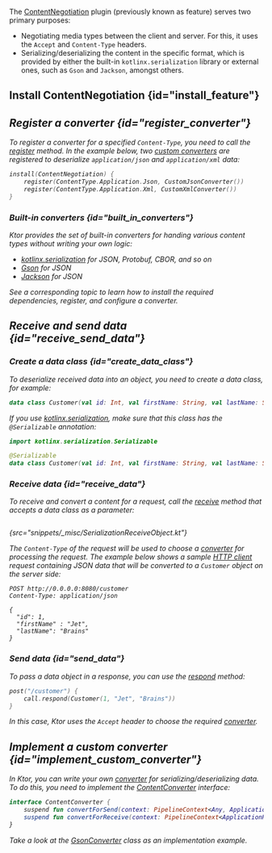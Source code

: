 [//]: # (title: Content negotiation and serialization)

The [ContentNegotiation](https://api.ktor.io/ktor-server/ktor-server-core/ktor-server-core/io.ktor.features/-content-negotiation/index.html) plugin (previously known as feature) serves two primary purposes:
* Negotiating media types between the client and server. For this, it uses the `Accept` and `Content-Type` headers.
* Serializing/deserializing the content in the specific format, which is provided by either the built-in `kotlinx.serialization` library or external ones, such as `Gson` and `Jackson`, amongst others.


## Install ContentNegotiation {id="install_feature"}

<var name="feature_name" value="ContentNegotiation"/>
<include src="lib.xml" include-id="install_feature"/>


## Register a converter {id="register_converter"}

To register a converter for a specified `Content-Type`, you need to call the [register](https://api.ktor.io/ktor-server/ktor-server-core/ktor-server-core/io.ktor.features/-content-negotiation/-configuration/register.html) method. In the example below, two [custom converters](#implement_custom_converter) are registered to deserialize `application/json` and `application/xml` data:

```kotlin
install(ContentNegotiation) {
    register(ContentType.Application.Json, CustomJsonConverter())
    register(ContentType.Application.Xml, CustomXmlConverter())
}
```

### Built-in converters {id="built_in_converters"}
Ktor provides the set of built-in converters for handing various content types without writing your own logic:

* [kotlinx.serialization](kotlin_serialization.md) for JSON, Protobuf, CBOR, and so on
* [Gson](gson.md) for JSON
* [Jackson](jackson.md) for JSON

See a corresponding topic to learn how to install the required dependencies, register, and configure a converter.


## Receive and send data {id="receive_send_data"}

### Create a data class {id="create_data_class"}
To deserialize received data into an object, you need to create a data class, for example:
```kotlin
data class Customer(val id: Int, val firstName: String, val lastName: String)
```
If you use [kotlinx.serialization](kotlin_serialization.md), make sure that this class has the `@Serializable` annotation:
```kotlin
import kotlinx.serialization.Serializable

@Serializable
data class Customer(val id: Int, val firstName: String, val lastName: String)
```

### Receive data {id="receive_data"}
To receive and convert a content for a request, call the [receive](https://api.ktor.io/ktor-server/ktor-server-core/ktor-server-core/io.ktor.request/receive.html) method that accepts a data class as a parameter:
```kotlin
```
{src="snippets/_misc/SerializationReceiveObject.kt"}

The `Content-Type` of the request will be used to choose a [converter](#register_converter) for processing the request. The example below shows a sample [HTTP client](https://www.jetbrains.com/help/idea/http-client-in-product-code-editor.html) request containing JSON data that will be converted to a `Customer` object on the server side:

```HTTP
POST http://0.0.0.0:8080/customer
Content-Type: application/json

{
  "id": 1,
  "firstName" : "Jet",
  "lastName": "Brains"
}
```

### Send data {id="send_data"}
To pass a data object in a response, you can use the [respond](https://api.ktor.io/ktor-server/ktor-server-core/ktor-server-core/io.ktor.response/respond.html) method:
```kotlin
post("/customer") {
    call.respond(Customer(1, "Jet", "Brains"))
}
```
In this case, Ktor uses the `Accept` header to choose the required [converter](#register_converter).



## Implement a custom converter {id="implement_custom_converter"}

In Ktor, you can write your own [converter](#register_converter) for serializing/deserializing data. To do this, you need to implement the [ContentConverter](https://api.ktor.io/ktor-server/ktor-server-core/ktor-server-core/io.ktor.features/-content-converter/index.html) interface:
```kotlin
interface ContentConverter {
    suspend fun convertForSend(context: PipelineContext<Any, ApplicationCall>, contentType: ContentType, value: Any): Any?
    suspend fun convertForReceive(context: PipelineContext<ApplicationReceiveRequest, ApplicationCall>): Any?
}
```
Take a look at the [GsonConverter](https://github.com/ktorio/ktor/blob/main/ktor-features/ktor-gson/jvm/src/io/ktor/gson/GsonSupport.kt) class as an implementation example.  


